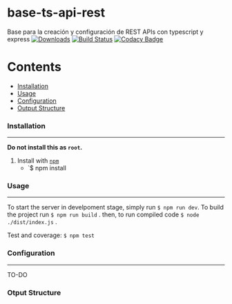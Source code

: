 # base-ts-api-rest
Base para la creación y configuración de REST APIs con typescript y express
[![Downloads](http://pepy.tech/badge/shallow-backup)](http://pepy.tech/count/shallow-backup)
[![Build Status](https://travis-ci.com/alichtman/shallow-backup.svg?branch=master)](https://travis-ci.com/alichtman/shallow-backup)
[![Codacy Badge](https://api.codacy.com/project/badge/Grade/1719da4d7df5455d8dbb4340c428f851)](https://www.codacy.com/app/alichtman/shallow-backup?utm_source=github.com&amp;utm_medium=referral&amp;utm_content=alichtman/shallow-backup&amp;utm_campaign=Badge_Grade)
<!-- [![Coverage Status](https://coveralls.io/repos/github/alichtman/shallow-backup/badge.svg?branch=master)](https://coveralls.io/github/alichtman/shallow-backup?branch=master) -->

Contents
========

 * [Installation](#installation)
 * [Usage](#usage)
 * [Configuration](#configuration)
 * [Output Structure](#output-structure)

### Installation
---

**Do not install this as `root`.**

1. Install with [`npm`](https://www.npmjs.com/get-npm)
    + `$ npm install

### Usage
---

To start the server in develpoment stage, simply run `$ npm run dev`.
To build the project run `$ npm run build` .
then, to run compiled code `$ node ./dist/index.js` .
 
 Test and coverage: `$ npm test`
 
 ### Configuration
 ---
 TO-DO
 
 ### Otput Structure
